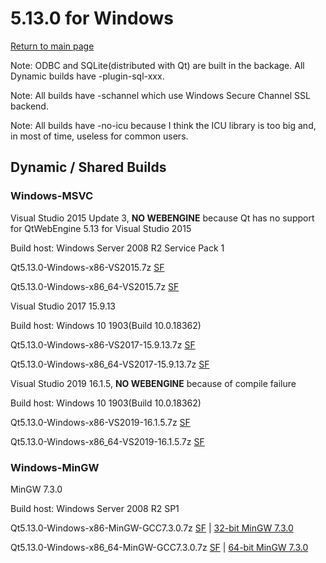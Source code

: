 # 5.13.0 for Windows

[Return to main page](index.md)

Note: ODBC and SQLite(distributed with Qt) are built in the backage. All Dynamic builds have -plugin-sql-xxx.

Note: All builds have -schannel which use Windows Secure Channel SSL backend.

Note: All builds have -no-icu because I think the ICU library is too big and, in most of time, useless for common users.

## Dynamic / Shared Builds

### Windows-MSVC

Visual Studio 2015 Update 3, __NO WEBENGINE__ because Qt has no support for QtWebEngine 5.13 for Visual Studio 2015

Build host: Windows Server 2008 R2 Service Pack 1

Qt5.13.0-Windows-x86-VS2015.7z [SF](https://sourceforge.net/projects/fsu0413-qtbuilds/files/Qt5.13/Windows-x86/Qt5.13.0-Windows-x86-VS2015-20190706.7z/download)

Qt5.13.0-Windows-x86_64-VS2015.7z [SF](https://sourceforge.net/projects/fsu0413-qtbuilds/files/Qt5.13/Windows-x86_64/Qt5.13.0-Windows-x86_64-VS2015-20190706.7z/download)

Visual Studio 2017 15.9.13

Build host: Windows 10 1903(Build 10.0.18362)

Qt5.13.0-Windows-x86-VS2017-15.9.13.7z [SF](https://sourceforge.net/projects/fsu0413-qtbuilds/files/Qt5.13/Windows-x86/Qt5.13.0-Windows-x86-VS2017-15.9.13-20190706.7z/download)

Qt5.13.0-Windows-x86_64-VS2017-15.9.13.7z [SF](https://sourceforge.net/projects/fsu0413-qtbuilds/files/Qt5.13/Windows-x86_64/Qt5.13.0-Windows-x86_64-VS2017-15.9.13-20190706.7z/download)

Visual Studio 2019 16.1.5, __NO WEBENGINE__ because of compile failure

Build host: Windows 10 1903(Build 10.0.18362)

Qt5.13.0-Windows-x86-VS2019-16.1.5.7z [SF](https://sourceforge.net/projects/fsu0413-qtbuilds/files/Qt5.13/Windows-x86/Qt5.13.0-Windows-x86-VS2019-16.1.5-20190706.7z/download)

Qt5.13.0-Windows-x86_64-VS2019-16.1.5.7z [SF](https://sourceforge.net/projects/fsu0413-qtbuilds/files/Qt5.13/Windows-x86_64/Qt5.13.0-Windows-x86_64-VS2019-16.1.5-20190706.7z/download)

### Windows-MinGW

MinGW 7.3.0

Build host: Windows Server 2008 R2 SP1

Qt5.13.0-Windows-x86-MinGW-GCC7.3.0.7z [SF](https://sourceforge.net/projects/fsu0413-qtbuilds/files/Qt5.13/Windows-x86/Qt5.13.0-Windows-x86-MinGW7.3.0-20190706.7z/download) | [32-bit MinGW 7.3.0](https://sourceforge.net/projects/mingw-w64/files/Toolchains%20targetting%20Win32/Personal%20Builds/mingw-builds/7.3.0/threads-posix/dwarf/i686-7.3.0-release-posix-dwarf-rt_v5-rev0.7z)

Qt5.13.0-Windows-x86_64-MinGW-GCC7.3.0.7z [SF](https://sourceforge.net/projects/fsu0413-qtbuilds/files/Qt5.13/Windows-x86_64/Qt5.13.0-Windows-x86_64-MinGW7.3.0-20190706.7z/download) | [64-bit MinGW 7.3.0](https://sourceforge.net/projects/mingw-w64/files/Toolchains%20targetting%20Win64/Personal%20Builds/mingw-builds/7.3.0/threads-posix/seh/x86_64-7.3.0-release-posix-seh-rt_v5-rev0.7z)
